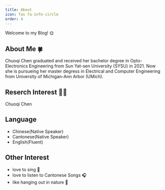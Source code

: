 ```yaml
---
title: About
icon: fas fa-info-circle
order: 4
---
```


<!-- > Add Markdown syntax content to file `_tabs/about.md`{: .filepath } and it will show up on this page.
{: .prompt-tip } -->

Welcome to my Blog! 🌞

## About Me 🍀
Chuoqi Chen graduated and received her bachelor degree in Opto-Electronics Engineering from Sun Yat-sen University (SYSU) in 2021. Now she is pursueing her master degress in Electrical and Computer Engineering from University of Michigan-Ann Arbor (UMich).

## Reserch Interest 👩‍💻
Chuoqi Chen

## Language 
- Chinese(Native Speaker)
- Cantonese(Native Speaker)
- English(Fluent)

## Other Interest 
- love to sing 🎤
- love to listen to Cantonese Songs 🎧
- like hanging out in nature 🌼


